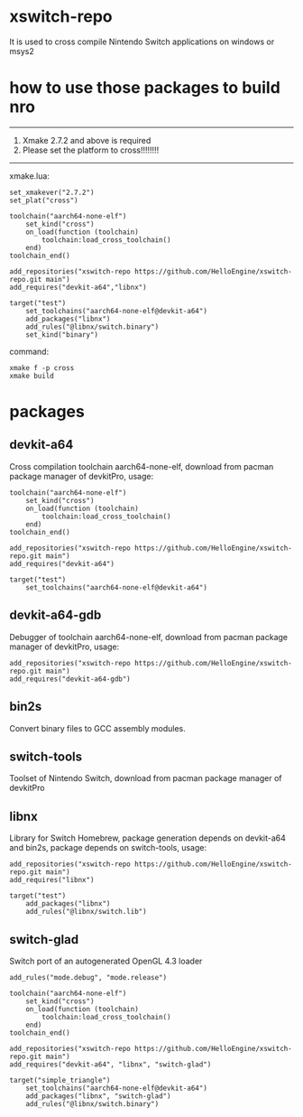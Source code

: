 # xswitch-repo

It is used to cross compile Nintendo Switch applications on windows or msys2

# how to use those packages to build nro

---

1. Xmake 2.7.2 and above is required
2. Please set the platform to cross!!!!!!!!

---

xmake.lua:

```
set_xmakever("2.7.2")
set_plat("cross")

toolchain("aarch64-none-elf")
    set_kind("cross")
    on_load(function (toolchain)
        toolchain:load_cross_toolchain()
    end)
toolchain_end()

add_repositories("xswitch-repo https://github.com/HelloEngine/xswitch-repo.git main")
add_requires("devkit-a64","libnx")

target("test")
    set_toolchains("aarch64-none-elf@devkit-a64")
    add_packages("libnx")
    add_rules("@libnx/switch.binary")
    set_kind("binary")
```

command:

```
xmake f -p cross
xmake build
```

# packages

## devkit-a64

Cross compilation toolchain aarch64-none-elf, download from pacman package manager of devkitPro, usage:

```
toolchain("aarch64-none-elf")
    set_kind("cross")
    on_load(function (toolchain)
        toolchain:load_cross_toolchain()
    end)
toolchain_end()

add_repositories("xswitch-repo https://github.com/HelloEngine/xswitch-repo.git main")
add_requires("devkit-a64")

target("test")
    set_toolchains("aarch64-none-elf@devkit-a64")
```

## devkit-a64-gdb

Debugger of toolchain aarch64-none-elf, download from pacman package manager of devkitPro, usage:

```
add_repositories("xswitch-repo https://github.com/HelloEngine/xswitch-repo.git main")
add_requires("devkit-a64-gdb")
```

## bin2s

Convert binary files to GCC assembly modules.

## switch-tools

Toolset of Nintendo Switch, download from pacman package manager of devkitPro

## libnx

Library for Switch Homebrew, package generation depends on devkit-a64 and bin2s, package depends on switch-tools, usage:

```
add_repositories("xswitch-repo https://github.com/HelloEngine/xswitch-repo.git main")
add_requires("libnx")

target("test")
    add_packages("libnx")
    add_rules("@libnx/switch.lib")
```

## switch-glad
Switch port of an autogenerated OpenGL 4.3 loader
```
add_rules("mode.debug", "mode.release")

toolchain("aarch64-none-elf")
    set_kind("cross")
    on_load(function (toolchain)
        toolchain:load_cross_toolchain()
    end)
toolchain_end()

add_repositories("xswitch-repo https://github.com/HelloEngine/xswitch-repo.git main")
add_requires("devkit-a64", "libnx", "switch-glad")

target("simple_triangle")
    set_toolchains("aarch64-none-elf@devkit-a64")
    add_packages("libnx", "switch-glad")
    add_rules("@libnx/switch.binary")
```
